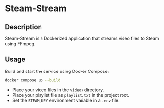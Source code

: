 # Steam-Stream

## Description
Steam-Stream is a Dockerized application that streams video files to Steam using FFmpeg.

## Usage

Build and start the service using Docker Compose:

```bash
docker compose up --build
```

- Place your video files in the `videos` directory.
- Place your playlist file as `playlist.txt` in the project root.
- Set the `STEAM_KEY` environment variable in a `.env` file.
